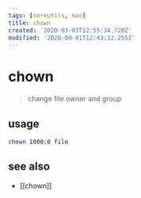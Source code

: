 ```yaml
---
tags: [coreutils, mac]
title: chown
created: '2020-03-03T12:55:34.728Z'
modified: '2020-09-01T12:43:12.255Z'
---
```


# chown

> change file owner and group

## usage
```sh
chown 1000:0 file
```

## see also
- [[chown]]
